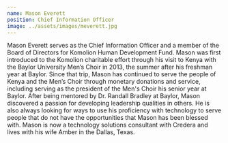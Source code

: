 ```yaml
---
name: Mason Everett
position: Chief Information Officer
image: ../assets/images/meverett.jpg
---
```

Mason Everett serves as the Chief Information Officer and a member of
the Board of Directors for Komolion Human Development Fund. Mason was
first introduced to the Komolion charitable effort through his visit to
Kenya with the Baylor University Men’s Choir in 2013, the summer after
his freshman year at Baylor. Since that trip, Mason has continued to
serve the people of Kenya and the Men’s Choir through monetary donations
and service, including serving as the president of the Men's Choir his
senior year at Baylor. After being mentored by Dr. Randall Bradley at
Baylor, Mason discovered a passion for developing leadership qualities
in others. He is also always looking for ways to use his proficiency
with technology to serve people that do not have the opportunities that
Mason has been blessed with. Mason is now a technology solutions
consultant with Credera and lives with his wife Amber in the Dallas,
Texas.
